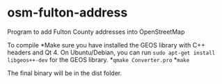 osm-fulton-address
==================

Program to add Fulton County addresses into OpenStreetMap

To compile
*Make sure you have installed the GEOS library with C++ headers and Qt 4. On Ubuntu/Debian, you can run `sudo apt-get install libgeos++-dev` for the GEOS library.
*`qmake Converter.pro`
*`make`

The final binary will be in the dist folder.
